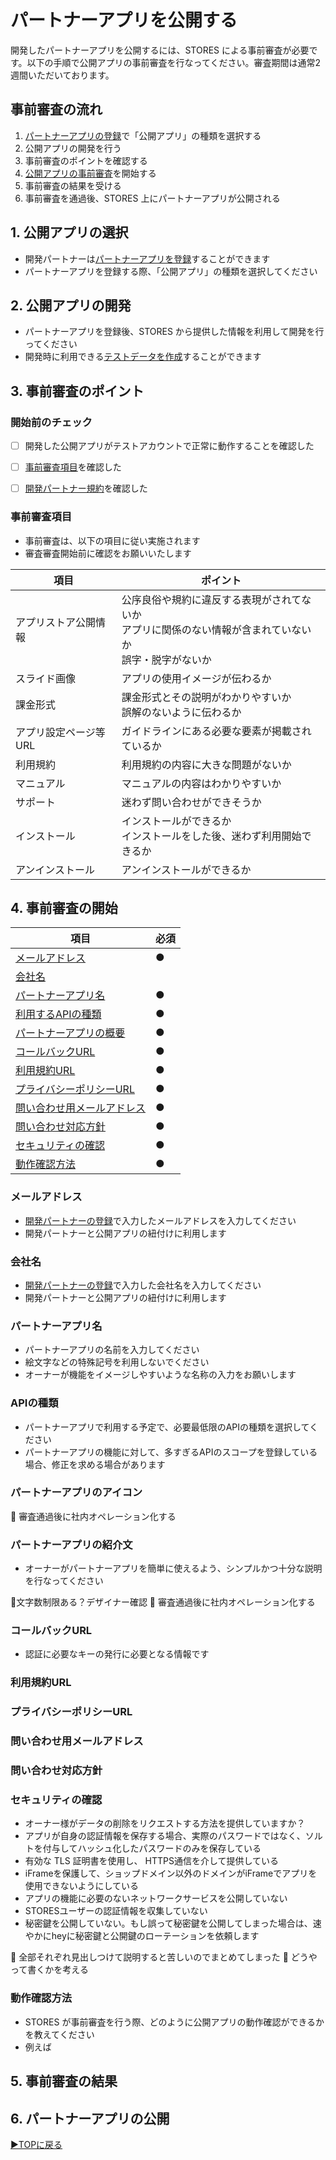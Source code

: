 # パートナーアプリを公開する
開発したパートナーアプリを公開するには、STORES による事前審査が必要です。以下の手順で公開アプリの事前審査を行なってください。審査期間は通常2週間いただいております。

## 事前審査の流れ
1. [パートナーアプリの登録](partner-app-register.md)で「公開アプリ」の種類を選択する
1. 公開アプリの開発を行う
1. 事前審査のポイントを確認する
1. [公開アプリの事前審査](https://docs.google.com/forms/d/e/1FAIpQLSdWvUqMk3QsNqUKd-Os5BJZvkZrDA1V2P2v_FXYIOHQSS8I9w/viewform)を開始する
1. 事前審査の結果を受ける
1. 事前審査を通過後、STORES 上にパートナーアプリが公開される

## 1. 公開アプリの選択
- 開発パートナーは[パートナーアプリを登録](partner-app-register.md)することができます
- パートナーアプリを登録する際、「公開アプリ」の種類を選択してください


## 2. 公開アプリの開発
- パートナーアプリを登録後、STORES から提供した情報を利用して開発を行ってください
- 開発時に利用できる[テストデータを作成](test-data.md)することができます

## 3. 事前審査のポイント

### 開始前のチェック
- [ ] 開発した公開アプリがテストアカウントで正常に動作することを確認した
- [ ] [事前審査項目](#事前審査項目)を確認した
- [ ] [開発パートナー規約](https://partner.platform.stores.jp/terms)を確認した


### 事前審査項目
- 事前審査は、以下の項目に従い実施されます
- 審査審査開始前に確認をお願いいたします

| 項目 | ポイント |
| --- | --- |
| アプリストア公開情報 | 公序良俗や規約に違反する表現がされてないか<br>アプリに関係のない情報が含まれていないか<br>誤字・脱字がないか |
| スライド画像 | アプリの使用イメージが伝わるか |
| 課金形式 | 課金形式とその説明がわかりやすいか<br>誤解のないように伝わるか |
| アプリ設定ページ等URL | ガイドラインにある必要な要素が掲載されているか |
| 利用規約 | 利用規約の内容に大きな問題がないか |
| マニュアル | マニュアルの内容はわかりやすいか |
| サポート | 迷わず問い合わせができそうか |
| インストール | インストールができるか<br>インストールをした後、迷わず利用開始できるか |
| アンインストール | アンインストールができるか |




## 4. 事前審査の開始

| 項目 | 必須 |
| --- | --- |
| [メールアドレス](#メールアドレス) | ● |
| [会社名](#会社名) |  |
| [パートナーアプリ名](#パートナーアプリ名) | ● |
| [利用するAPIの種類](#APIの種類) | ● |
| [パートナーアプリの概要](#パートナーアプリの紹介文) | ● |
| [コールバックURL](#コールバックURL) | ● |
| [利用規約URL](#利用規約URL) | ● |
| [プライバシーポリシーURL](#プライバシーポリシーURL) | ● |
| [問い合わせ用メールアドレス](#問い合わせ用メールアドレス) | ● |
| [問い合わせ対応方針](#問い合わせ対応方針) | ● |
| [セキュリティの確認](#セキュリティの確認) | ●  |
| [動作確認方法](#動作確認方法) | ● |


### メールアドレス
- [開発パートナーの登録](development-partner-signup.md)で入力したメールアドレスを入力してください
- 開発パートナーと公開アプリの紐付けに利用します

### 会社名
- [開発パートナーの登録](development-partner-signup.md)で入力した会社名を入力してください
- 開発パートナーと公開アプリの紐付けに利用します

### パートナーアプリ名
- パートナーアプリの名前を入力してください
- 絵文字などの特殊記号を利用しないでください
- オーナーが機能をイメージしやすいような名称の入力をお願いします

### APIの種類
- パートナーアプリで利用する予定で、必要最低限のAPIの種類を選択してください
- パートナーアプリの機能に対して、多すぎるAPIのスコープを登録している場合、修正を求める場合があります


### パートナーアプリのアイコン
:memo: 審査通過後に社内オペレーション化する


### パートナーアプリの紹介文
- オーナーがパートナーアプリを簡単に使えるよう、シンプルかつ十分な説明を行なってください

:memo:文字数制限ある？デザイナー確認
:memo: 審査通過後に社内オペレーション化する



### コールバックURL
- 認証に必要なキーの発行に必要となる情報です



### 利用規約URL
### プライバシーポリシーURL
### 問い合わせ用メールアドレス
### 問い合わせ対応方針

### セキュリティの確認

- オーナー様がデータの削除をリクエストする方法を提供していますか？
- アプリが自身の認証情報を保存する場合、実際のパスワードではなく、ソルトを付与してハッシュ化したパスワードのみを保存している
- 有効な TLS 証明書を使用し、 HTTPS通信を介して提供している
- iFrameを保護して、ショップドメイン以外のドメインがiFrameでアプリを使用できないようにしている
- アプリの機能に必要のないネットワークサービスを公開していない
- STORESユーザーの認証情報を収集していない
- 秘密鍵を公開していない。もし誤って秘密鍵を公開してしまった場合は、速やかにheyに秘密鍵と公開鍵のローテーションを依頼します


:memo: 全部それぞれ見出しつけて説明すると苦しいのでまとめてしまった
:memo: どうやって書くかを考える

### 動作確認方法
- STORES が事前審査を行う際、どのように公開アプリの動作確認ができるかを教えてください
- 例えば


## 5. 事前審査の結果
## 6. パートナーアプリの公開

[▶︎TOPに戻る](README.md)
